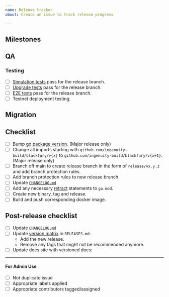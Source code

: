 ```yaml
---
name: Release tracker
about: Create an issue to track release progress

---
```


<!-- < < < < < < < < < < < < < < < < < < < < < < < < < < < < < < < < < ☺ 
v                            ✰  Thanks for opening an issue! ✰    
v    Before smashing the submit button please review the template.
v    Word of caution: poorly thought-out proposals may be rejected 
v                     without deliberation 
☺ > > > > > > > > > > > > > > > > > > > > > > > > > > > > > > > > >  -->

## Milestones

<!-- Links to alpha, beta, RC or final milestones -->

## QA

### Testing

<!-- List of tests that need be performed with previous
versions of blackfury to guarantee that no regression is introduced -->

- [ ] [Simulation tests](https://github.com/ingenuity-build/blackfury/tree/main/test/simulation) pass for the release branch.
- [ ] [Upgrade tests](https://github.com/ingenuity-build/blackfury/tree/main/app) pass for the release branch.
- [ ] [E2E tests](https://github.com/ingenuity-build/blackfury/tree/main/test/e2e) pass for the release branch.
- [ ] Testnet deployment testing.

## Migration

<!-- Link to migration document -->

## Checklist

<!-- Remove any items that are not applicable. -->

- [ ] Bump [go package version](https://github.com/ingenuity-build/blackfury/blob/main/go.mod#L3). (Major release only)
- [ ] Change all imports starting with `github.com/ingenuity-build/blackfury/v{x}` to `github.com/ingenuity-build/blackfury/v{x+1}`. (Major release only)
- [ ] Branch off main to create release branch in the form  of `release/vx.y.z` and add branch protection rules.
- [ ] Add branch protection rules to new release branch.
- [ ] Update [`CHANGELOG.md`](https://github.com/ingenuity-build/blackfury/blob/main/CHANGELOG.md)
- [ ] Add any necessary [retract](https://go.dev/ref/mod#go-mod-file-retract) statements to `go.mod`.
- [ ] Create new binary, tag and release.
- [ ] Build and push corresponding docker image.

## Post-release checklist

- [ ] Update [`CHANGELOG.md`](https://github.com/ingenuity-build/blackfury/blob/main/CHANGELOG.md)
- [ ] Update [version matrix](https://github.com/ingenuity-build/blackfury/blob/main/RELEASES.md#version-matrix) in `RELEASES.md`:
    - Add the new release.
    - Remove any tags that might not be recommended anymore.
- [ ] Update docs site with versioned docs:
____

#### For Admin Use

- [ ] Not duplicate issue
- [ ] Appropriate labels applied
- [ ] Appropriate contributors tagged/assigned